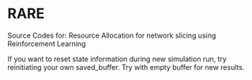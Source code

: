# RARE
Source Codes for: Resource Allocation for network slicing using Reinforcement Learning

If you want to reset state information during new simulation run, try reinitiating your own saved_buffer. Try with empty buffer for new results.
